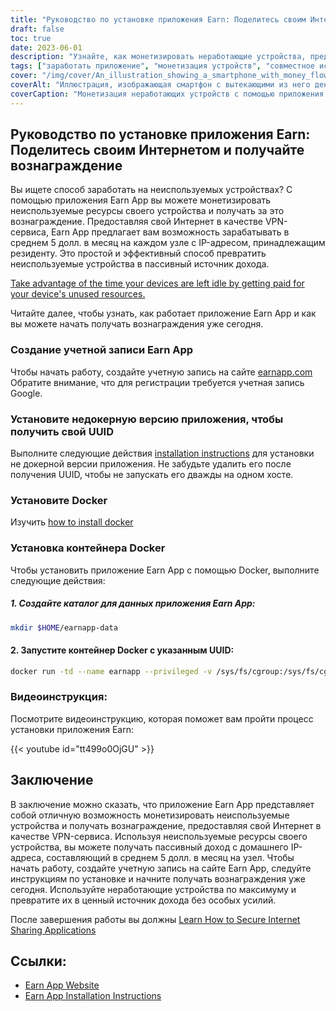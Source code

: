 ```yaml
---
title: "Руководство по установке приложения Earn: Поделитесь своим Интернетом и получайте вознаграждение"
draft: false
toc: true
date: 2023-06-01
description: "Узнайте, как монетизировать неработающие устройства, предоставляя доступ к Интернету и получая вознаграждения с помощью приложения Earn App."
tags: ["заработать приложение", "монетизация устройств", "совместное использование Интернета", "получать вознаграждения", "пассивный доход", "ресурсы устройства", "VPN-сервис", "жилой IP", "неработающие устройства", "зарабатывать деньги", "совместное использование интернета", "заработать на установке приложений", "установка docker", "контейнер docker", "Учебник по заработку на приложениях", "заработать приложение сайт", "инструкции по установке", "заработать на счету приложения", "не докерная версия", "UUID", "установить docker", "установка контейнера docker", "видеоурок", "зарабатывать ссылки на приложения", "ссылка на сайт приложения", "инструкции по установке приложения для заработка"]
cover: "/img/cover/An_illustration_showing_a_smartphone_with_money_flowing_out.png"
coverAlt: "Иллюстрация, изображающая смартфон с вытекающими из него деньгами, представляет концепцию получения вознаграждения за обмен интернет-ресурсами через приложение Earn App."
coverCaption: "Монетизация неработающих устройств с помощью приложения Earn"
---
```


## Руководство по установке приложения Earn: Поделитесь своим Интернетом и получайте вознаграждение

Вы ищете способ заработать на неиспользуемых устройствах? С помощью приложения Earn App вы можете монетизировать неиспользуемые ресурсы своего устройства и получать за это вознаграждение. Предоставляя свой Интернет в качестве VPN-сервиса, Earn App предлагает вам возможность зарабатывать в среднем 5 долл. в месяц на каждом узле с IP-адресом, принадлежащим резиденту. Это простой и эффективный способ превратить неиспользуемые устройства в пассивный источник дохода.

[Take advantage of the time your devices are left idle by getting paid for your device's unused resources.](https://earnapp.com/i/c1dllee)

Читайте далее, чтобы узнать, как работает приложение Earn App и как вы можете начать получать вознаграждения уже сегодня.

### Создание учетной записи Earn App
Чтобы начать работу, создайте учетную запись на сайте [earnapp.com](https://earnapp.com/i/c1dllee) Обратите внимание, что для регистрации требуется учетная запись Google.

### Установите недокерную версию приложения, чтобы получить свой UUID
Выполните следующие действия [installation instructions](https://help.earnapp.com/hc/en-us/articles/10261224561553-Installation-instructions) для установки не докерной версии приложения. Не забудьте удалить его после получения UUID, чтобы не запускать его дважды на одном хосте.

### Установите Docker

Изучить [how to install docker](https://simeononsecurity.ch/other/creating-profitable-low-powered-crypto-miners/#installing-docker)

### Установка контейнера Docker
Чтобы установить приложение Earn App с помощью Docker, выполните следующие действия:

##### 1. Создайте каталог для данных приложения Earn App:

```bash
mkdir $HOME/earnapp-data
```

#### 2. Запустите контейнер Docker с указанным UUID:

```bash
docker run -td --name earnapp --privileged -v /sys/fs/cgroup:/sys/fs/cgroup:ro -v $HOME/earnapp-data:/etc/earnapp -e "EARNAPP_UUID"="" -e 'PUID'='99' -e 'PGID'='100' --name earnapp fazalfarhan01/earnapp:lite
```

### Видеоинструкция:
Посмотрите видеоинструкцию, которая поможет вам пройти процесс установки приложения Earn:

{{< youtube id="tt499o0OjGU" >}}


## Заключение

В заключение можно сказать, что приложение Earn App представляет собой отличную возможность монетизировать неиспользуемые устройства и получать вознаграждение, предоставляя свой Интернет в качестве VPN-сервиса. Используя неиспользуемые ресурсы своего устройства, вы можете получать пассивный доход с домашнего IP-адреса, составляющий в среднем 5 долл. в месяц на узел. Чтобы начать работу, создайте учетную запись на сайте Earn App, следуйте инструкциям по установке и начните получать вознаграждения уже сегодня. Используйте неработающие устройства по максимуму и превратите их в ценный источник дохода без особых усилий.

После завершения работы вы должны [Learn How to Secure Internet Sharing Applications](https://simeononsecurity.ch/other/how-to-secure-internet-sharing-applications/)

## Ссылки:

- [Earn App Website](https://earnapp.com)
- [Earn App Installation Instructions](https://help.earnapp.com)